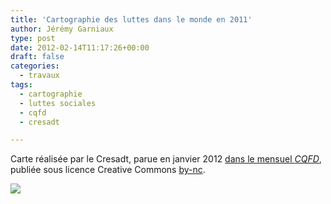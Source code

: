 ```yaml
---
title: 'Cartographie des luttes dans le monde en 2011'
author: Jérémy Garniaux
type: post
date: 2012-02-14T11:17:26+00:00
draft: false
categories:
  - travaux
tags:
  - cartographie
  - luttes sociales
  - cqfd
  - cresadt

---
```

Carte réalisée par le Cresadt, parue en jan­vi­er 2012 <a href="http://cqfd-journal.org/Cartographie-des-luttes-dans-le" target="_blank">dans le men­su­el <i>CQFD</i></a>, pub­liée sous licence Cre­ative Com­mons <a href="http://creativecommons.org/licenses/by-nc/2.0/fr/" target="_blank">by-nc</a>.

![](mouvements_sociaux_dans_le_monde_en_2011.png)